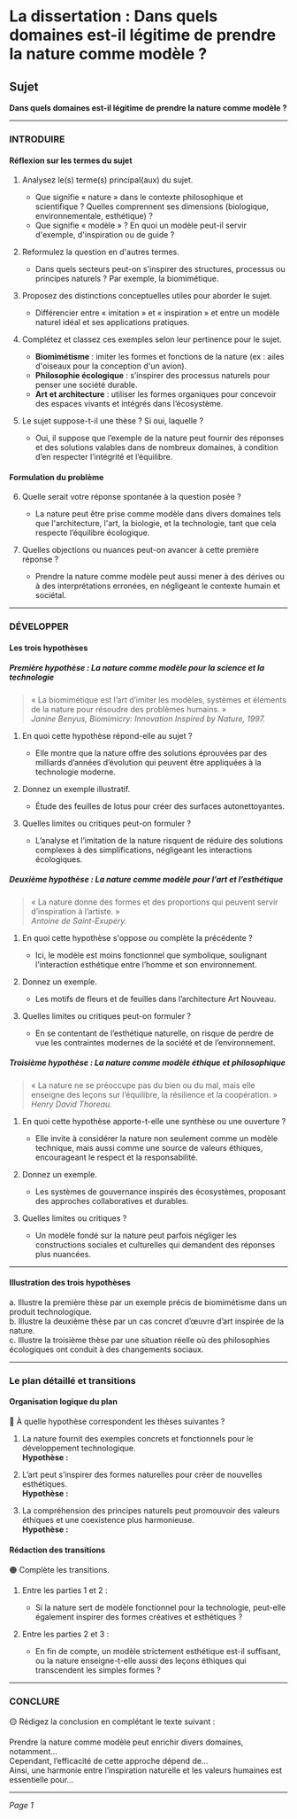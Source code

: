 # La dissertation : Dans quels domaines est-il légitime de prendre la nature comme modèle ?

## Sujet
**Dans quels domaines est-il légitime de prendre la nature comme modèle ?**

---

### INTRODUIRE

#### Réflexion sur les termes du sujet

1. Analysez le(s) terme(s) principal(aux) du sujet. 
   - Que signifie « nature » dans le contexte philosophique et scientifique ? Quelles comprennent ses dimensions (biologique, environnementale, esthétique) ?
   - Que signifie « modèle » ? En quoi un modèle peut-il servir d'exemple, d'inspiration ou de guide ?
   
2. Reformulez la question en d'autres termes.  
   - Dans quels secteurs peut-on s'inspirer des structures, processus ou principes naturels ? Par exemple, la biomimétique.

3. Proposez des distinctions conceptuelles utiles pour aborder le sujet.  
   - Différencier entre « imitation » et « inspiration » et entre un modèle naturel idéal et ses applications pratiques.

4. Complétez et classez ces exemples selon leur pertinence pour le sujet. 
   - **Biomimétisme** : imiter les formes et fonctions de la nature (ex : ailes d'oiseaux pour la conception d'un avion).
   - **Philosophie écologique** : s’inspirer des processus naturels pour penser une société durable.
   - **Art et architecture** : utiliser les formes organiques pour concevoir des espaces vivants et intégrés dans l’écosystème.

5. Le sujet suppose-t-il une thèse ? Si oui, laquelle ?  
   - Oui, il suppose que l’exemple de la nature peut fournir des réponses et des solutions valables dans de nombreux domaines, à condition d’en respecter l’intégrité et l’équilibre.

#### Formulation du problème

6. Quelle serait votre réponse spontanée à la question posée ?  
   - La nature peut être prise comme modèle dans divers domaines tels que l'architecture, l'art, la biologie, et la technologie, tant que cela respecte l’équilibre écologique.

7. Quelles objections ou nuances peut-on avancer à cette première réponse ?  
   - Prendre la nature comme modèle peut aussi mener à des dérives ou à des interprétations erronées, en négligeant le contexte humain et sociétal.

---

### DÉVELOPPER

#### Les trois hypothèses

##### Première hypothèse : La nature comme modèle pour la science et la technologie

> « La biomimétique est l’art d’imiter les modèles, systèmes et éléments de la nature pour résoudre des problèmes humains. »  
> *Janine Benyus, *Biomimicry: Innovation Inspired by Nature*, 1997.*

1. En quoi cette hypothèse répond-elle au sujet ?  
   - Elle montre que la nature offre des solutions éprouvées par des milliards d’années d’évolution qui peuvent être appliquées à la technologie moderne.

2. Donnez un exemple illustratif.  
   - Étude des feuilles de lotus pour créer des surfaces autonettoyantes.

3. Quelles limites ou critiques peut-on formuler ?  
   - L’analyse et l’imitation de la nature risquent de réduire des solutions complexes à des simplifications, négligeant les interactions écologiques.

##### Deuxième hypothèse : La nature comme modèle pour l’art et l’esthétique

> « La nature donne des formes et des proportions qui peuvent servir d’inspiration à l’artiste. »  
> *Antoine de Saint-Exupéry.*

1. En quoi cette hypothèse s'oppose ou complète la précédente ?  
   - Ici, le modèle est moins fonctionnel que symbolique, soulignant l’interaction esthétique entre l’homme et son environnement.

2. Donnez un exemple.  
   - Les motifs de fleurs et de feuilles dans l’architecture Art Nouveau.

3. Quelles limites ou critiques peut-on formuler ?  
   - En se contentant de l’esthétique naturelle, on risque de perdre de vue les contraintes modernes de la société et de l’environnement.

##### Troisième hypothèse : La nature comme modèle éthique et philosophique

> « La nature ne se préoccupe pas du bien ou du mal, mais elle enseigne des leçons sur l’équilibre, la résilience et la coopération. »  
> *Henry David Thoreau.*

1. En quoi cette hypothèse apporte-t-elle une synthèse ou une ouverture ?  
   - Elle invite à considérer la nature non seulement comme un modèle technique, mais aussi comme une source de valeurs éthiques, encourageant le respect et la responsabilité.

2. Donnez un exemple.  
   - Les systèmes de gouvernance inspirés des écosystèmes, proposant des approches collaboratives et durables.

3. Quelles limites ou critiques ?  
   - Un modèle fondé sur la nature peut parfois négliger les constructions sociales et culturelles qui demandent des réponses plus nuancées.

---

#### Illustration des trois hypothèses

a. Illustre la première thèse par un exemple précis de biomimétisme dans un produit technologique.  
b. Illustre la deuxième thèse par un cas concret d’œuvre d’art inspirée de la nature.  
c. Illustre la troisième thèse par une situation réelle où des philosophies écologiques ont conduit à des changements sociaux.

---

### Le plan détaillé et transitions

#### Organisation logique du plan

🔴 À quelle hypothèse correspondent les thèses suivantes ?

1. La nature fournit des exemples concrets et fonctionnels pour le développement technologique.  
   **Hypothèse :**
   
2. L’art peut s’inspirer des formes naturelles pour créer de nouvelles esthétiques.   
   **Hypothèse :**
   
3. La compréhension des principes naturels peut promouvoir des valeurs éthiques et une coexistence plus harmonieuse.  
   **Hypothèse :**

#### Rédaction des transitions

🟠 Complète les transitions.

1. Entre les parties 1 et 2 :  
   - Si la nature sert de modèle fonctionnel pour la technologie, peut-elle également inspirer des formes créatives et esthétiques ?

2. Entre les parties 2 et 3 :  
   - En fin de compte, un modèle strictement esthétique est-il suffisant, ou la nature enseigne-t-elle aussi des leçons éthiques qui transcendent les simples formes ?

---

### CONCLURE

🟡 Rédigez la conclusion en complétant le texte suivant :

Prendre la nature comme modèle peut enrichir divers domaines, notamment…  
Cependant, l’efficacité de cette approche dépend de…  
Ainsi, une harmonie entre l’inspiration naturelle et les valeurs humaines est essentielle pour… 

--- 

*Page 1*